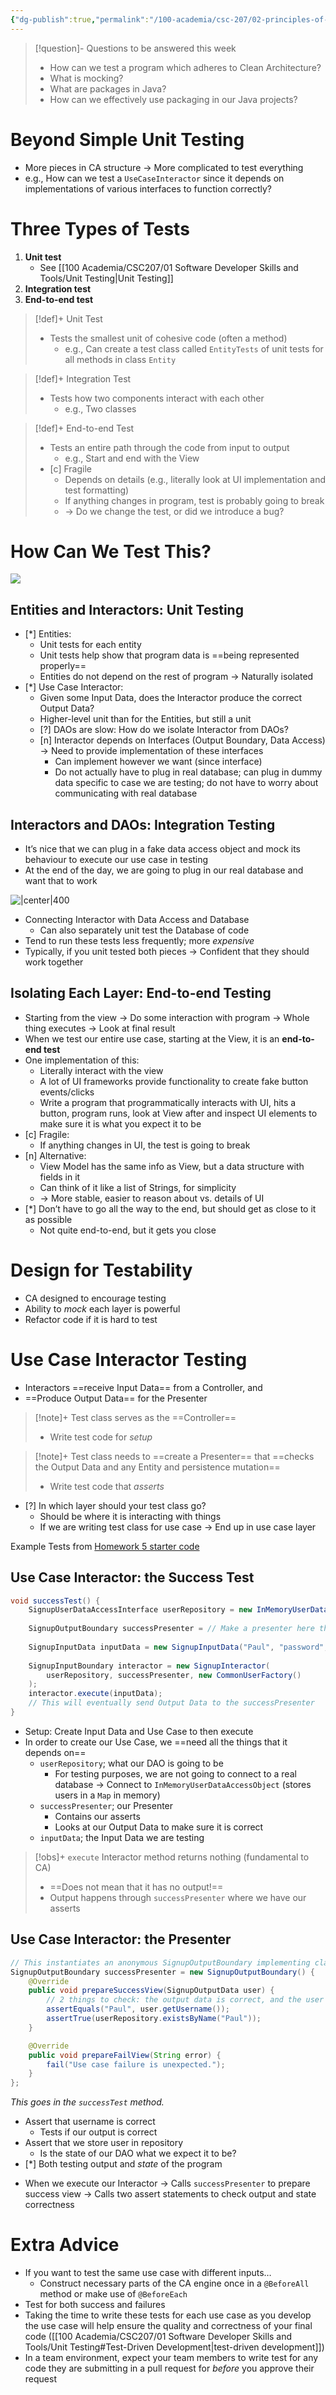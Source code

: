 ```yaml
---
{"dg-publish":true,"permalink":"/100-academia/csc-207/02-principles-of-software-design/testing-in-clean-architecture/","tags":["cs","java","lecture","note","university"],"created":"2024-10-20T20:28:19.118-07:00","updated":"2024-10-30T17:51:50.018-07:00"}
---
```



> [!question]- Questions to be answered this week
> - How can we test a program which adheres to Clean Architecture?
> - What is mocking?
> - What are packages in Java?
> - How can we effectively use packaging in our Java projects?

# Beyond Simple Unit Testing

- More pieces in CA structure → More complicated to test everything
- e.g., How can we test a `UseCaseInteractor` since it depends on implementations of various interfaces to function correctly?

# Three Types of Tests

1. **Unit test**
    - See [[100 Academia/CSC207/01 Software Developer Skills and Tools/Unit Testing\|Unit Testing]]
2. **Integration test**
3. **End-to-end test**

> [!def]+ Unit Test
> - Tests the smallest unit of cohesive code (often a method)
>     - e.g., Can create a test class called `EntityTests` of unit tests for all methods in class `Entity`

> [!def]+ Integration Test
> - Tests how two components interact with each other
>     - e.g., Two classes

> [!def]+ End-to-end Test
> - Tests an entire path through the code from input to output
>     - e.g., Start and end with the View
> - [c] Fragile
>     - Depends on details (e.g., literally look at UI implementation and test formatting)
>     - If anything changes in program, test is probably going to break
>     - → Do we change the test, or did we introduce a bug?

# How Can We Test This?

![](https://i.imgur.com/0wKb3xC.png)

## Entities and Interactors: Unit Testing

- [*] Entities:
    - Unit tests for each entity
    - Unit tests help show that program data is ==being represented properly==
    - Entities do not depend on the rest of program → Naturally isolated
- [*] Use Case Interactor:
    - Given some Input Data, does the Interactor produce the correct Output Data?
    - Higher-level unit than for the Entities, but still a unit
    - [?] DAOs are slow: How do we isolate Interactor from DAOs?
    - [n] Interactor depends on Interfaces (Output Boundary, Data Access) → Need to provide implementation of these interfaces
        - Can implement however we want (since interface)
        - Do not actually have to plug in real database; can plug in dummy data specific to case we are testing; do not have to worry about communicating with real database

## Interactors and DAOs: Integration Testing

- It’s nice that we can plug in a fake data access object and mock its behaviour to execute our use case in testing
- At the end of the day, we are going to plug in our real database and want that to work

![|center|400](https://i.imgur.com/bltXNNs.jpeg)

- Connecting Interactor with Data Access and Database
    - Can also separately unit test the Database of code
- Tend to run these tests less frequently; more *expensive*
- Typically, if you unit tested both pieces → Confident that they should work together

## Isolating Each Layer: End-to-end Testing

- Starting from the view → Do some interaction with program → Whole thing executes → Look at final result
- When we test our entire use case, starting at the View, it is an **end-to-end test**
- One implementation of this:
    - Literally interact with the view
    - A lot of UI frameworks provide functionality to create fake button events/clicks
    - Write a program that programmatically interacts with UI, hits a button, program runs, look at View after and inspect UI elements to make sure it is what you expect it to be
- [c] Fragile:
    - If anything changes in UI, the test is going to break
- [n] Alternative:
    - View Model has the same info as View, but a data structure with fields in it
    - Can think of it like a list of Strings, for simplicity
    - → More stable, easier to reason about vs. details of UI
- [*] Don’t have to go all the way to the end, but should get as close to it as possible
    - Not quite end-to-end, but it gets you close

# Design for Testability

- CA designed to encourage testing
- Ability to *mock* each layer is powerful
- Refactor code if it is hard to test

# Use Case Interactor Testing

- Interactors ==receive Input Data== from a Controller, and
- ==Produce Output Data== for the Presenter

> [!note]+ Test class serves as the ==Controller==
> - Write test code for *setup*

> [!note]+ Test class needs to ==create a Presenter== that ==checks the Output Data and any Entity and persistence mutation==
> - Write test code that *asserts*

- [?] In which layer should your test class go?
    - Should be where it is interacting with things
    - If we are writing test class for use case → End up in use case layer

Example Tests from [Homework 5 starter code](https://github.com/CSC207-2024F-UofT/CAUserLogin/tree/main/src/test/java/use_case)

## Use Case Interactor: the Success Test

```java file:SignupInteractorTest.java
void successTest() {
    SignupUserDataAccessInterface userRepository = new InMemoryUserDataAccessObject();
    
    SignupOutputBoundary successPresenter = // Make a presenter here that asserts things
    
    SignupInputData inputData = new SignupInputData("Paul", "password", "password");
    
    SignupInputBoundary interactor = new SignupInteractor(
        userRepository, successPresenter, new CommonUserFactory()
    );
    interactor.execute(inputData); 
    // This will eventually send Output Data to the successPresenter
}
```

- Setup: Create Input Data and Use Case to then execute
- In order to create our Use Case, we ==need all the things that it depends on==
    - `userRepository`; what our DAO is going to be
        - For testing purposes, we are not going to connect to a real database → Connect to `InMemoryUserDataAccessObject` (stores users in a `Map` in memory)
    - `successPresenter`; our Presenter
        - Contains our asserts
        - Looks at our Output Data to make sure it is correct
    - `inputData`; the Input Data we are testing

> [!obs]+ `execute` Interactor method returns nothing (fundamental to CA)
> - ==Does not mean that it has no output!==
> - Output happens through `successPresenter` where we have our asserts

## Use Case Interactor: the Presenter

```java file:SignupInteractorTest.java
// This instantiates an anonymous SignupOutputBoundary implementing class
SignupOutputBoundary successPresenter = new SignupOutputBoundary() {
    @Override
    public void prepareSuccessView(SignupOutputData user) {
        // 2 things to check: the output data is correct, and the user has been created in the DAO.
        assertEquals("Paul", user.getUsername());
        assertTrue(userRepository.existsByName("Paul"));
    }

    @Override
    public void prepareFailView(String error) {
        fail("Use case failure is unexpected.");
    }
};
```

*This goes in the `successTest` method.*

- Assert that username is correct
    - Tests if our output is correct
- Assert that we store user in repository
    - Is the state of our DAO what we expect it to be?
- [*] Both testing output and *state* of the program

<!-- break -->
- When we execute our Interactor → Calls `successPresenter` to prepare success view → Calls two assert statements to check output and state correctness

# Extra Advice

- If you want to test the same use case with different inputs…
    - Construct necessary parts of the CA engine once in a `@BeforeAll` method or make use of `@BeforeEach`
- Test for both success and failures
- Taking the time to write these tests for each use case as you develop the use case will help ensure the quality and correctness of your final code ([[100 Academia/CSC207/01 Software Developer Skills and Tools/Unit Testing#Test-Driven Development\|test-driven development]])
- In a team environment, expect your team members to write test for any code they are submitting in a pull request for *before* you approve their request
